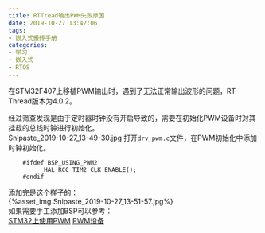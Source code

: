```yaml
---
title: RTTread输出PWM失败原因
date: 2019-10-27 13:42:06
tags:
- 嵌入式搬砖手册
categories:
- 学习
- 嵌入式
- RTOS
---
```

在STM32F407上移植PWM输出时，遇到了无法正常输出波形的问题，RT-Thread版本为4.0.2。  
<!--more-->
经过筛查发现是由于定时器时钟没有开启导致的，需要在初始化PWM设备时对其挂载的总线时钟进行初始化。  
Snipaste_2019-10-27_13-49-30.jpg
打开`drv_pwm.c`文件，在PWM初始化中添加时钟初始化。  
```
	#ifdef BSP_USING_PWM2
	    __HAL_RCC_TIM2_CLK_ENABLE();
	#endif
```
添加完是这个样子的：  
{%asset_img Snipaste_2019-10-27_13-51-57.jpg%}  
如果需要手工添加BSP可以参考：  
[STM32上使用PWM](https://www.rt-thread.org/document/site/application-note/driver/pwm/an0037-rtthread-driver-pwm/)
[PWM设备](https://www.rt-thread.org/document/site/programming-manual/device/pwm/pwm/)
